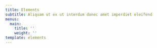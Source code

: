 ```yaml
---
title: Elements
subtitle: Aliquam ut ex ut interdum donec amet imperdiet eleifend
menus:
  main:
    title: ''
    weight: ''
template: elements
---
```


